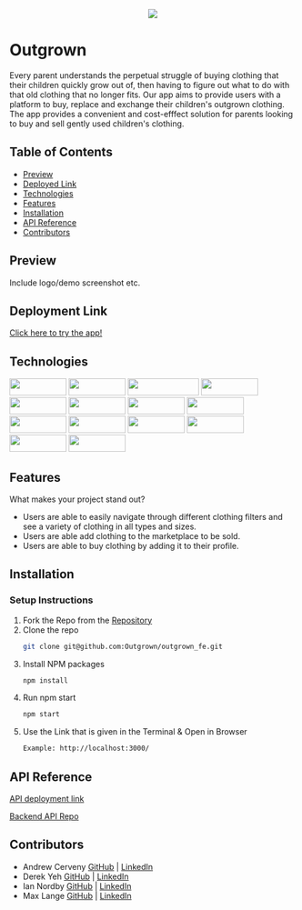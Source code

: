 <p align="center">
    <img src="https://user-images.githubusercontent.com/113647295/230453131-a54d5a8a-d06a-42ca-a847-1ec1c873a2e1.png"/>
</p>

# Outgrown
Every parent understands the perpetual struggle of buying clothing that their children quickly grow out of, then having to figure out what to do with that old clothing that no longer fits. Our app aims to provide users with a platform to buy, replace and exchange their children's outgrown clothing. The app provides a convenient and cost-efffect solution for parents looking to buy and sell gently used children's clothing. 

## Table of Contents
- [Preview](#preview)
- [Deployed Link](#deployment-link)
- [Technologies](#technologies)
- [Features](#features)
- [Installation](#installation)
- [API Reference](#api-reference)
- [Contributors](#contributors)
 
## Preview
Include logo/demo screenshot etc.

## Deployment Link
[Click here to try the app!](https://outgrown.vercel.app/)

## Technologies
<div>
  <img src="https://img.shields.io/badge/-react-333333?logo=react&style=for-the-badge" width="100" height="30"/>
  <img src="https://shields.io/badge/GraphQL-e535ab?logo=graphql&logoColor=FFF&style=flat-square" width="100" height="30"/>
  <img src="https://shields.io/badge/Github Actions-1571DF?logo=githubactions&logoColor=FFF&style=flat-square" width="125" height="30"/>
  <img src="https://shields.io/badge/Vercel-FFF?logo=vercel&logoColor=000000&style=flat-square" width="100" height="30"/>
  <img src="https://shields.io/badge/Swiper-0A53E5?logo=swiper&logoColor=FFF&style=flat-square" width="100" height="30"/>
  <img src="https://shields.io/badge/Git-3E2C00?logo=git&logoColor=F1502F&style=flat-square" width="100" height="30"/>
  <img src="https://shields.io/badge/Github-FFF?logo=github&logoColor=000000&style=flat-square" width="100" height="30"/>
  <img src="https://shields.io/badge/Postman-ef5b25?logo=postman&logoColor=FFF&style=flat-square" width="100" height="30"/>
  <img src="https://img.shields.io/badge/-react%20router-f44250?logo=react%20router&logoColor=white&style=for-the-badge" width="100" height="30"/>
  <img src="https://img.shields.io/badge/-cypress-007780?logo=cypress&logoColor=white&style=for-the-badge" width="100" height="30"/>
  <img src="https://img.shields.io/badge/-CSS3-315780?logo=css3&style=for-the-badge" width="100" height="30"/>
  <img src="https://img.shields.io/badge/-npm-c12127?logo=npm&logoColor=white&style=for-the-badge" width="100"  height="30"/>
  <img src="https://img.shields.io/badge/JavaScript-323330?style=for-the-badge&logo=javascript&logoColor=F7DF1E" width="100" height="30" />
  <img src="https://shields.io/badge/Apollo-e535ab?logo=apollo&logoColor=FFF&style=flat-square" width="100" height="30"/>
</div>

## Features
What makes your project stand out?
- Users are able to easily navigate through different clothing filters and see a variety of clothing in all types and sizes. 
- Users are able add clothing to the marketplace to be sold.
- Users are able to buy clothing by adding it to their profile. 

## Installation
### Setup Instructions
1. Fork the Repo from the [Repository](https://github.com/awirth224/citysearch)
2. Clone the repo
   ```sh
   git clone git@github.com:Outgrown/outgrown_fe.git
   ```
3. Install NPM packages
   ```sh
   npm install
   ```
4. Run npm start
   ```sh
   npm start
   ```
5. Use the Link that is given in the Terminal & Open in Browser
   ```sh
   Example: http://localhost:3000/
   ```

## API Reference
[API deployment link](https://outgrown-be.herokuapp.com/graphql)

[Backend API Repo](https://github.com/Outgrown/outgrown_be)

## Contributors 
- Andrew Cerveny
[GitHub](https://github.com/AndrewCerveny) | [LinkedIn](https://www.linkedin.com/in/andrewcerveny/)
- Derek Yeh
[GitHub](https://github.com/derekgithub2) | [LinkedIn](https://www.linkedin.com/in/derekyeh/)
- Ian Nordby
[GitHub](https://github.com/nordbyi) | [LinkedIn](https://www.linkedin.com/in/iannordby/)
- Max Lange
[GitHub](https://github.com/Abekomon) | [LinkedIn](https://www.linkedin.com/in/maxwell-steven-lange/)
